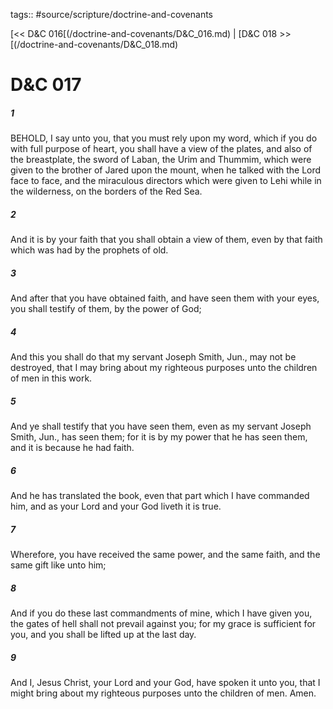 tags:: #source/scripture/doctrine-and-covenants

[<< D&C 016[(/doctrine-and-covenants/D&C_016.md) | [D&C 018 >>[(/doctrine-and-covenants/D&C_018.md)

# D&C 017

##### 1

BEHOLD, I say unto you, that you must rely upon my word, which if you do with full purpose of heart, you shall have a view of the plates, and also of the breastplate, the sword of Laban, the Urim and Thummim, which were given to the brother of Jared upon the mount, when he talked with the Lord face to face, and the miraculous directors which were given to Lehi while in the wilderness, on the borders of the Red Sea.

##### 2

And it is by your faith that you shall obtain a view of them, even by that faith which was had by the prophets of old.

##### 3

And after that you have obtained faith, and have seen them with your eyes, you shall testify of them, by the power of God;

##### 4

And this you shall do that my servant Joseph Smith, Jun., may not be destroyed, that I may bring about my righteous purposes unto the children of men in this work.

##### 5

And ye shall testify that you have seen them, even as my servant Joseph Smith, Jun., has seen them; for it is by my power that he has seen them, and it is because he had faith.

##### 6

And he has translated the book, even that part which I have commanded him, and as your Lord and your God liveth it is true.

##### 7

Wherefore, you have received the same power, and the same faith, and the same gift like unto him;

##### 8

And if you do these last commandments of mine, which I have given you, the gates of hell shall not prevail against you; for my grace is sufficient for you, and you shall be lifted up at the last day.

##### 9

And I, Jesus Christ, your Lord and your God, have spoken it unto you, that I might bring about my righteous purposes unto the children of men. Amen.
